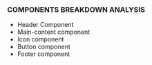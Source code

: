 ### COMPONENTS BREAKDOWN ANALYSIS
- Header Component
- Main-content component
- Icon component
- Button component
- Footer component

